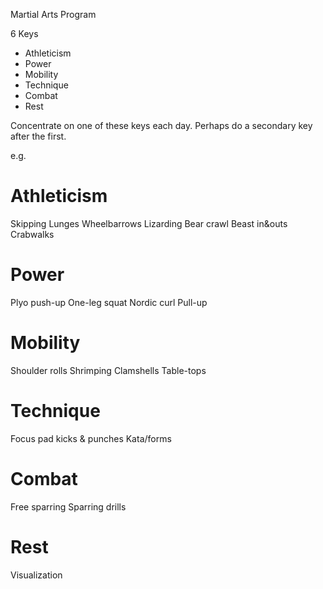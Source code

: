 Martial Arts Program


6 Keys
- Athleticism
- Power
- Mobility
- Technique
- Combat
- Rest

Concentrate on one of these keys each day.
Perhaps do a secondary key after the first.


e.g.

Athleticism
===========
Skipping
Lunges
Wheelbarrows
Lizarding
Bear crawl
Beast in&outs
Crabwalks


Power
=====
Plyo push-up
One-leg squat
Nordic curl
Pull-up


Mobility
========
Shoulder rolls
Shrimping
Clamshells
Table-tops


Technique
=========
Focus pad kicks & punches
Kata/forms


Combat
======
Free sparring
Sparring drills


Rest
====
Visualization
